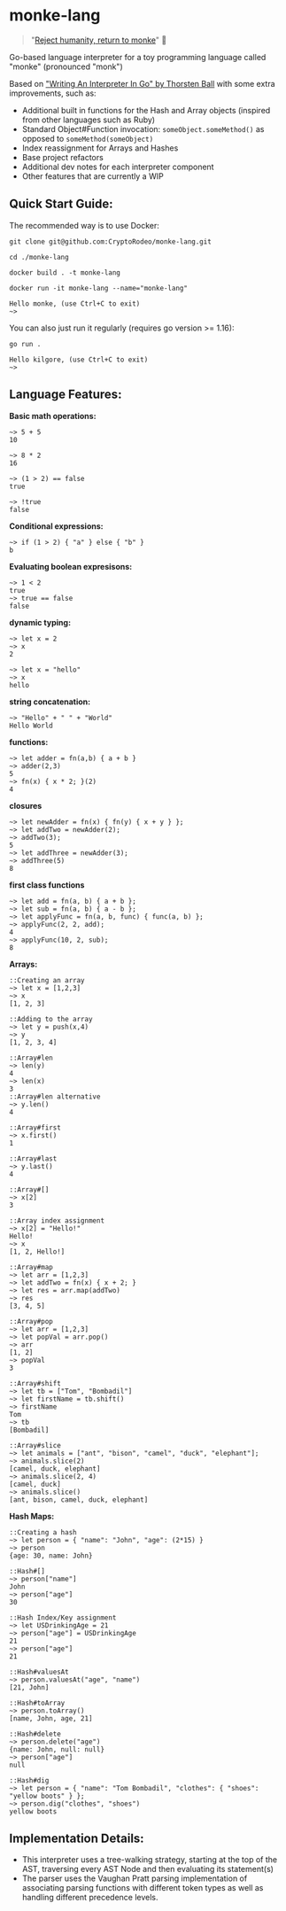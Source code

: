 # monke-lang
> "[Reject humanity, return to monke](https://knowyourmeme.com/memes/return-to-monke)" 🐒

Go-based language interpreter for a toy programming language called "monke" (pronounced "monk")

Based on ["Writing An Interpreter In Go" by Thorsten Ball](https://interpreterbook.com/) with some extra improvements, such as:
- Additional built in functions for the Hash and Array objects (inspired from other languages such as Ruby)
- Standard Object#Function invocation: `someObject.someMethod()` as opposed to `someMethod(someObject)`
- Index reassignment for Arrays and Hashes
- Base project refactors
- Additional dev notes for each interpreter component
- Other features that are currently a WIP

## Quick Start Guide:

The recommended way is to use Docker:
```
git clone git@github.com:CryptoRodeo/monke-lang.git

cd ./monke-lang

docker build . -t monke-lang

docker run -it monke-lang --name="monke-lang"

Hello monke, (use Ctrl+C to exit)
~> 

```

You can also just run it regularly (requires go version >= 1.16):
```
go run .

Hello kilgore, (use Ctrl+C to exit)
~> 
```

## Language Features:

**Basic math operations:**
```
~> 5 + 5
10

~> 8 * 2
16

~> (1 > 2) == false
true

~> !true
false

```

**Conditional expressions:**
```
~> if (1 > 2) { "a" } else { "b" }
b
```

**Evaluating boolean expresisons:**
```
~> 1 < 2
true
~> true == false
false
```

**dynamic typing:**
```
~> let x = 2
~> x
2

~> let x = "hello"
~> x
hello
```

**string concatenation:**
```
~> "Hello" + " " + "World"
Hello World
```

**functions:**
```
~> let adder = fn(a,b) { a + b }
~> adder(2,3)
5
~> fn(x) { x * 2; }(2)
4
```

**closures**
```
~> let newAdder = fn(x) { fn(y) { x + y } };
~> let addTwo = newAdder(2);
~> addTwo(3);
5
~> let addThree = newAdder(3);
~> addThree(5)
8
```

**first class functions**
```
~> let add = fn(a, b) { a + b };
~> let sub = fn(a, b) { a - b };
~> let applyFunc = fn(a, b, func) { func(a, b) };
~> applyFunc(2, 2, add);
4
~> applyFunc(10, 2, sub);
8
```

**Arrays:**
```
::Creating an array
~> let x = [1,2,3]
~> x
[1, 2, 3]

::Adding to the array
~> let y = push(x,4)
~> y
[1, 2, 3, 4]

::Array#len
~> len(y)
4
~> len(x)
3
::Array#len alternative
~> y.len()
4

::Array#first
~> x.first()
1

::Array#last
~> y.last()
4

::Array#[]
~> x[2]
3

::Array index assignment
~> x[2] = "Hello!"
Hello!
~> x
[1, 2, Hello!]

::Array#map
~> let arr = [1,2,3]
~> let addTwo = fn(x) { x + 2; }
~> let res = arr.map(addTwo)
~> res
[3, 4, 5]

::Array#pop
~> let arr = [1,2,3]
~> let popVal = arr.pop()
~> arr
[1, 2]
~> popVal
3

::Array#shift
~> let tb = ["Tom", "Bombadil"]
~> let firstName = tb.shift()
~> firstName
Tom
~> tb
[Bombadil]

::Array#slice
~> let animals = ["ant", "bison", "camel", "duck", "elephant"];
~> animals.slice(2)
[camel, duck, elephant]
~> animals.slice(2, 4)
[camel, duck]
~> animals.slice()
[ant, bison, camel, duck, elephant]
```

**Hash Maps:**
```
::Creating a hash
~> let person = { "name": "John", "age": (2*15) }
~> person
{age: 30, name: John}

::Hash#[]
~> person["name"]
John
~> person["age"]
30

::Hash Index/Key assignment
~> let USDrinkingAge = 21
~> person["age"] = USDrinkingAge
21
~> person["age"]
21

::Hash#valuesAt
~> person.valuesAt("age", "name")
[21, John]

::Hash#toArray
~> person.toArray()
[name, John, age, 21]

::Hash#delete
~> person.delete("age")
{name: John, null: null}
~> person["age"]
null

::Hash#dig
~> let person = { "name": "Tom Bombadil", "clothes": { "shoes": "yellow boots" } };
~> person.dig("clothes", "shoes")
yellow boots

```
## Implementation Details:
- This interpreter uses a tree-walking strategy, starting at the top of the AST, traversing every AST Node and then evaluating its statement(s)
- The parser uses the Vaughan Pratt parsing implementation of associating parsing functions with different token types as well as handling different precedence levels.

